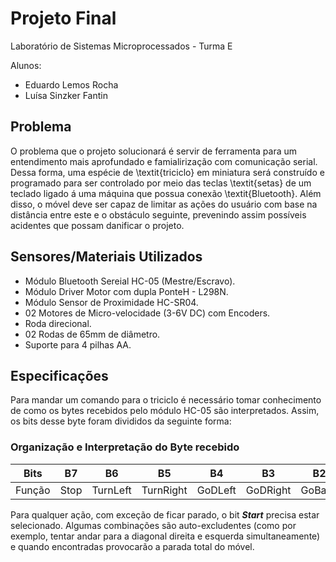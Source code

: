# Projeto Final

Laboratório de Sistemas Microprocessados - Turma E

Alunos: 

- Eduardo Lemos Rocha
- Luísa Sinzker Fantin

## Problema

O problema que o projeto solucionará é servir de ferramenta para um entendimento mais aprofundado e famialirização com comunicação serial. Dessa forma, uma espécie de \textit{triciclo} em miniatura será construído e programado para ser controlado por meio das teclas \textit{setas} de um teclado ligado á uma máquina que possua conexão \textit{Bluetooth}. Além disso, o móvel deve ser capaz de limitar as ações do usuário com base na distância entre este e o obstáculo seguinte, prevenindo assim possíveis acidentes que possam danificar o projeto.

## Sensores/Materiais Utilizados

- Módulo Bluetooth Sereial HC-05 (Mestre/Escravo).
- Módulo Driver Motor com dupla PonteH - L298N.
- Módulo Sensor de Proximidade HC-SR04.
- 02 Motores de Micro-velocidade (3-6V DC) com Encoders.
- Roda direcional.
- 02 Rodas de 65mm de diâmetro.
- Suporte para 4 pilhas AA.

## Especificações

Para mandar um comando para o triciclo é necessário tomar conhecimento de como os bytes recebidos pelo módulo HC-05 são interpretados. Assim, os bits desse byte foram divididos da seguinte forma:

### Organização e Interpretação do Byte recebido
| Bits | B7 | B6 | B5 | B4 | B3 | B2 | B1 | B0 |
|------|----|----|----|----|----|----|----|----|
| Função | Stop | TurnLeft | TurnRight | GoDLeft | GoDRight | GoBack | GoForward | Start |

Para qualquer ação, com exceção de ficar parado, o bit <strong><em>Start</em></strong> precisa estar selecionado. Algumas combinações são auto-excludentes (como por exemplo, tentar andar para a diagonal direita e esquerda simultaneamente) e quando encontradas provocarão a parada total do móvel.
